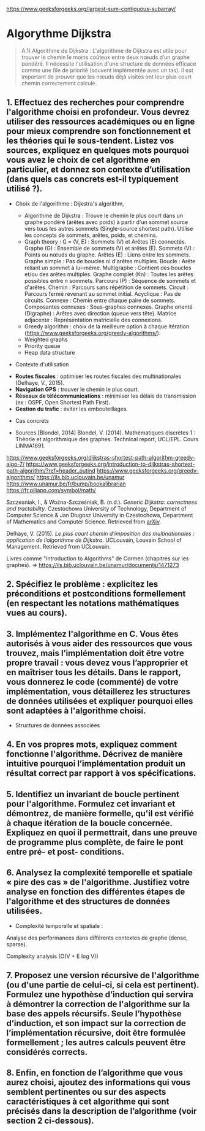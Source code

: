 https://www.geeksforgeeks.org/largest-sum-contiguous-subarray/

# Algorythme Dijkstra

> A.1) Algorithme de Dijkstra : L'algorithme de Dijkstra est utile pour trouver le chemin le moins coûteux entre deux nœuds d’un graphe pondéré. Il nécessite l'utilisation d'une structure de données efficace comme une file de priorité (souvent implémentée avec un tas). Il est important de prouver que les nœuds déjà visités ont leur plus court chemin correctement calculé.

## 1. Effectuez des recherches pour comprendre l'algorithme choisi en profondeur. Vous devrez utiliser des ressources académiques ou en ligne pour mieux comprendre son fonctionnement et les théories qui le sous-tendent. Listez vos sources, expliquez en quelques mots pourquoi vous avez le choix de cet algorithme en particulier, et donnez son contexte d’utilisation (dans quels cas concrets est-il typiquement utilisé ?). 

+ Choix de l'algorithme : Dijkstra's algorithm,
    - Algorithme de Dijkstra : Trouve le chemin le plus court dans un graphe pondéré (arêtes avec poids) à partir d'un sommet source vers tous les autres sommets (Single-source shortest path). Utilise les concepts de sommets, arêtes, poids, et chemins.
    - Graph theory : G = (V, E) : Sommets (V) et Arêtes (E) connectés.
        Graphe (G) : Ensemble de sommets (V) et arêtes (E).
        Sommets (V) : Points ou nœuds du graphe.
        Arêtes (E) : Liens entre les sommets.
        Graphe simple : Pas de boucles ni d'arêtes multiples.
        Boucle : Arête reliant un sommet à lui-même.
        Multigraphe : Contient des boucles et/ou des arêtes multiples.
        Graphe complet (Kn) : Toutes les arêtes possibles entre n sommets.
        Parcours (P) : Séquence de sommets et d'arêtes.
        Chemin : Parcours sans répétition de sommets.
        Circuit : Parcours fermé revenant au sommet initial.
        Acyclique : Pas de circuits.
        Connexe : Chemin entre chaque paire de sommets.
        Composantes connexes : Sous-graphes connexes.
        Graphe orienté (Digraphe) : Arêtes avec direction (queue vers tête).
        Matrice adjacente : Représentation matricielle des connexions.
    - Greedy algorithm : choix de la meilleure option à chaque itération (https://www.geeksforgeeks.org/greedy-algorithms/).
    - Weighted graphs
    - Priority queue
    - Heap data structure

+ Contexte d'utilisation

- **Routes fiscales** : optimiser les routes fiscales des multinationales (Delhaye, V., 2015).
- **Navigation GPS** : trouver le chemin le plus court.
- **Réseaux de télécommunications** : minimiser les délais de transmission (ex : OSPF, Open Shortest Path First).
- **Gestion du trafic** : éviter les embouteillages.

+ Cas concrets


+ Sources
[Blondel, 2014] Blondel, V. (2014). Mathématiques discrètes 1 : Théorie et algorithmique des graphes. Technical report, UCL/EPL. Cours LINMA1691.

https://www.geeksforgeeks.org/dijkstras-shortest-path-algorithm-greedy-algo-7/
https://www.geeksforgeeks.org/introduction-to-dijkstras-shortest-path-algorithm/?ref=header_outind
https://www.geeksforgeeks.org/greedy-algorithms/
https://ils.bib.uclouvain.be/unamur
https://www.unamur.be/fr/bump/bookalibrarian
https://fr.piliapp.com/symbol/math/


Szczesniak, I., & Woźna-Szcześniak, B. (n.d.). *Generic Dijkstra: correctness and tractability*. Czestochowa University of Technology, Department of Computer Science & Jan Długosz University in Czestochowa, Department of Mathematics and Computer Science. Retrieved from [arXiv](https://arxiv.org/pdf/2204.13547).

Delhaye, V. (2015). *Le plus court chemin d’imposition des multinationales : application de l’algorithme de Dijkstra*. UCLouvain, Louvain School of Management. Retrieved from UCLouvain.


Livres comme "Introduction to Algorithms" de Cormen (chapitres sur les graphes). => https://ils.bib.uclouvain.be/unamur/documents/1471273

## 2. Spécifiez le problème : explicitez les préconditions et postconditions formellement (en respectant les notations mathématiques vues au cours).

## 3. Implémentez l'algorithme en C. Vous êtes autorisés à vous aider des ressources que vous trouvez, mais l’implémentation doit être votre propre travail : vous devez vous l’approprier et en maîtriser tous les détails. Dans le rapport, vous donnerez le code (commenté) de votre implémentation, vous détaillerez les structures de données utilisées et expliquer pourquoi elles sont adaptées à l'algorithme choisi.

+ Structures de données associées


## 4. En vos propres mots, expliquez comment fonctionne l'algorithme. Décrivez de manière intuitive pourquoi l’implémentation produit un résultat correct par rapport à vos spécifications.

## 5. Identifiez un invariant de boucle pertinent pour l'algorithme. Formulez cet invariant et démontrez, de manière formelle, qu'il est vérifié à chaque itération de la boucle concernée. Expliquez en quoi il permettrait, dans une preuve de programme plus complète, de faire le pont entre pré- et post- conditions.

## 6. Analysez la complexité temporelle et spatiale « pire des cas » de l'algorithme. Justifiez votre analyse en fonction des différentes étapes de l'algorithme et des structures de données utilisées.

+ Complexité temporelle et spatiale :

Analyse des performances dans différents contextes de graphe (dense, sparse).

Complexity analysis (O(V + E log V))

## 7. Proposez une version récursive de l'algorithme (ou d'une partie de celui-ci, si cela est pertinent). Formulez une hypothèse d’induction qui servira à démontrer la correction de l'algorithme sur la base des appels récursifs. Seule l’hypothèse d’induction, et son impact sur la correction de l’implémentation récursive, doit être formulée formellement ; les autres calculs peuvent être considérés corrects.

## 8. Enfin, en fonction de l’algorithme que vous aurez choisi, ajoutez des informations qui vous semblent pertinentes ou sur des aspects caractéristiques à cet algorithme qui sont précisés dans la description de l’algorithme (voir section 2 ci-dessous).







